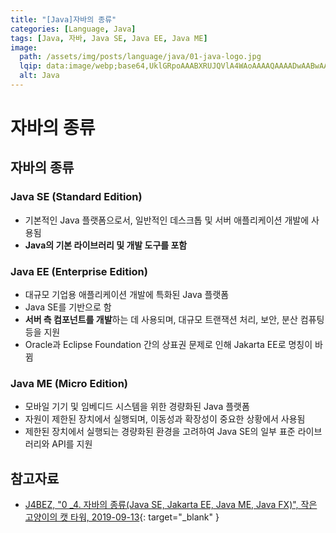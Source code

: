 ```yaml
---
title: "[Java]자바의 종류"
categories: [Language, Java]
tags: [Java, 자바, Java SE, Java EE, Java ME]
image:
  path: /assets/img/posts/language/java/01-java-logo.jpg
  lqip: data:image/webp;base64,UklGRpoAAABXRUJQVlA4WAoAAAAQAAAADwAABwAAQUxQSDIAAAARL0AmbZurmr57yyIiqE8oiG0bejIYEQTgqiDA9vqnsUSI6H+oAERp2HZ65qP/VIAWAFZQOCBCAAAA8AEAnQEqEAAIAAVAfCWkAALp8sF8rgRgAP7o9FDvMCkMde9PK7euH5M1m6VWoDXf2FkP3BqV0ZYbO6NA/VFIAAAA
  alt: Java
---
```


# 자바의 종류

## 자바의 종류

### Java SE (Standard Edition)

- 기본적인 Java 플랫폼으로서, 일반적인 데스크톱 및 서버 애플리케이션 개발에 사용됨
- **Java의 기본 라이브러리 및 개발 도구를 포함**

### Java EE (Enterprise Edition)

- 대규모 기업용 애플리케이션 개발에 특화된 Java 플랫폼
- Java SE를 기반으로 함
- **서버 측 컴포넌트를 개발**하는 데 사용되며, 대규모 트랜잭션 처리, 보안, 분산 컴퓨팅 등을 지원
-  Oracle과 Eclipse Foundation 간의 상표권 문제로 인해 Jakarta EE로 명칭이 바뀜

### Java ME (Micro Edition)

- 모바일 기기 및 임베디드 시스템을 위한 경량화된 Java 플랫폼
- 자원이 제한된 장치에서 실행되며, 이동성과 확장성이 중요한 상황에서 사용됨
- 제한된 장치에서 실행되는 경량화된 환경을 고려하여 Java SE의 일부 표준 라이브러리와 API를 지원

## 참고자료

- [J4BEZ, "0 _4. 자바의 종류(Java SE, Jakarta EE, Java ME, Java FX)", 작은 고양이의 캣 타워, 2019-09-13](https://j4bez.tistory.com/13){: target="_blank" }